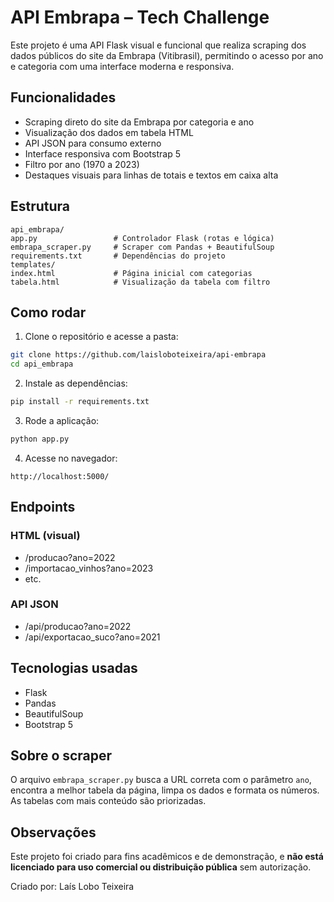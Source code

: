 # API Embrapa – Tech Challenge

Este projeto é uma API Flask visual e funcional que realiza scraping dos dados públicos do site da Embrapa (Vitibrasil), permitindo o acesso por ano e categoria com uma interface moderna e responsiva.

## Funcionalidades

- Scraping direto do site da Embrapa por categoria e ano
- Visualização dos dados em tabela HTML
- API JSON para consumo externo
- Interface responsiva com Bootstrap 5
- Filtro por ano (1970 a 2023)
- Destaques visuais para linhas de totais e textos em caixa alta

## Estrutura

```
api_embrapa/
app.py                 # Controlador Flask (rotas e lógica)
embrapa_scraper.py     # Scraper com Pandas + BeautifulSoup
requirements.txt       # Dependências do projeto
templates/
index.html             # Página inicial com categorias
tabela.html            # Visualização da tabela com filtro
```

## Como rodar

1. Clone o repositório e acesse a pasta:
```bash
git clone https://github.com/laisloboteixeira/api-embrapa
cd api_embrapa
```

2. Instale as dependências:
```bash
pip install -r requirements.txt
```

3. Rode a aplicação:
```bash
python app.py
```

4. Acesse no navegador:
```
http://localhost:5000/
```

## Endpoints

### HTML (visual)
- /producao?ano=2022
- /importacao_vinhos?ano=2023
- etc.

### API JSON
- /api/producao?ano=2022
- /api/exportacao_suco?ano=2021

## Tecnologias usadas

- Flask
- Pandas
- BeautifulSoup
- Bootstrap 5

## Sobre o scraper

O arquivo `embrapa_scraper.py` busca a URL correta com o parâmetro `ano`, encontra a melhor tabela da página, limpa os dados e formata os números. As tabelas com mais conteúdo são priorizadas.

## Observações

Este projeto foi criado para fins acadêmicos e de demonstração, e **não está licenciado para uso comercial ou distribuição pública** sem autorização.

Criado por: Laís Lobo Teixeira